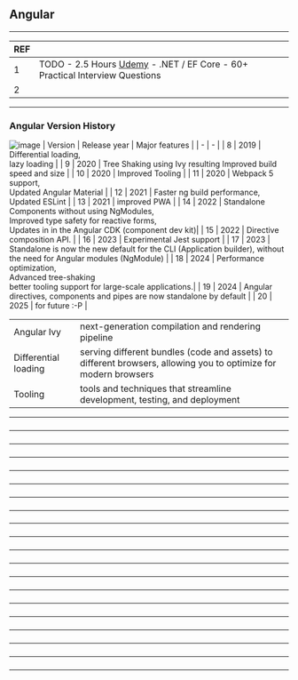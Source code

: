 ## Angular

---------------------------------------------
| REF | |
| - | - |
| 1 | TODO -  2.5 Hours [Udemy](https://luxoft.udemy.com/course/net-ef-core-50-practical-interview-questions/) - .NET / EF Core - 60+ Practical Interview Questions |
| 2 | 
---------------------------------------------
### Angular Version History 

![image](https://github.com/user-attachments/assets/b7b18069-bef7-4409-8a72-8a4ab794cf8f)
| Version | Release year | Major features |
| - | - |
| 8  | 2019 | Differential loading, <br/>lazy loading | 
| 9  | 2020 | Tree Shaking using Ivy resulting  Improved build speed and size  |
| 10 | 2020 | Improved Tooling  |
| 11 | 2020 | Webpack 5 support, <br/>Updated Angular Material | 
| 12 | 2021 | Faster ng build performance, <br/>Updated ESLint | 
| 13 | 2021 | improved PWA | 
| 14 | 2022 | Standalone Components without using NgModules, <br/>Improved type safety for reactive forms, <br/>Updates in  in the Angular CDK (component dev kit)| 
| 15 | 2022 | Directive composition API. | 
| 16 | 2023 | Experimental Jest support | 
| 17 | 2023 | Standalone is now the new default for the CLI (Application builder), without the need for Angular modules (NgModule) | 
| 18 | 2024 | Performance optimization, <br/>Advanced tree-shaking <br/>better tooling support for large-scale applications.| 
| 19 | 2024 | Angular directives, components and pipes are now standalone by default | 
| 20 | 2025 | for future :-P | 

|   |   |
| - | - |
| Angular Ivy | next-generation compilation and rendering pipeline  |
| Differential loading | serving different bundles (code and assets) to different browsers, allowing you to optimize for modern browsers |
| Tooling | tools and techniques that streamline development, testing, and deployment |

---------------------------------------------
### 

---------------------------------------------
### 

---------------------------------------------
### 

---------------------------------------------
### 

---------------------------------------------
### 

---------------------------------------------
### 

---------------------------------------------
### 

---------------------------------------------
### 

---------------------------------------------
### 

---------------------------------------------
### 

---------------------------------------------
### 

---------------------------------------------
### 

---------------------------------------------
### 

---------------------------------------------
### 

---------------------------------------------
### 

---------------------------------------------
### 

---------------------------------------------
### 

---------------------------------------------
### 

---------------------------------------------
### 

---------------------------------------------
